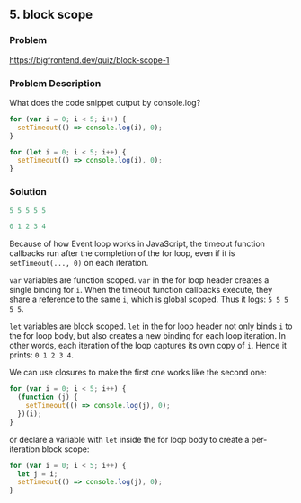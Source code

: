 ## 5. block scope

### Problem

https://bigfrontend.dev/quiz/block-scope-1

### Problem Description

What does the code snippet output by console.log?

```js
for (var i = 0; i < 5; i++) {
  setTimeout(() => console.log(i), 0);
}

for (let i = 0; i < 5; i++) {
  setTimeout(() => console.log(i), 0);
}
```

### Solution

```js
5 5 5 5 5

0 1 2 3 4
```

Because of how Event loop works in JavaScript, the timeout function callbacks run after the completion of the for loop, even if it is `setTimeout(..., 0)` on each iteration.

`var` variables are function scoped. `var` in the for loop header creates a single binding for `i`. When the timeout function callbacks execute, they share a reference to the same `i`, which is global scoped. Thus it logs: `5 5 5 5 5`.

`let` variables are block scoped. `let` in the for loop header not only binds `i` to the for loop body, but also creates a new binding for each loop iteration. In other words, each iteration of the loop captures its own copy of `i`. Hence it prints: `0 1 2 3 4`.

We can use closures to make the first one works like the second one:

```js
for (var i = 0; i < 5; i++) {
  (function (j) {
    setTimeout(() => console.log(j), 0);
  })(i);
}
```

or declare a variable with `let` inside the for loop body to create a per-iteration block scope:

```js
for (var i = 0; i < 5; i++) {
  let j = i;
  setTimeout(() => console.log(j), 0);
}
```
